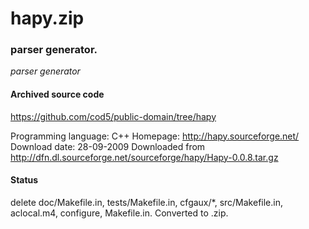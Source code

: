 # hapy.zip #

### parser generator. ###

*parser generator*

#### Archived source code ####
https://github.com/cod5/public-domain/tree/hapy

Programming language: C++
Homepage: http://hapy.sourceforge.net/
Download date: 28-09-2009
Downloaded from http://dfn.dl.sourceforge.net/sourceforge/hapy/Hapy-0.0.8.tar.gz

#### Status ####
delete doc/Makefile.in, tests/Makefile.in,  cfgaux/*, 
src/Makefile.in, aclocal.m4, configure, Makefile.in. Converted to .zip.

